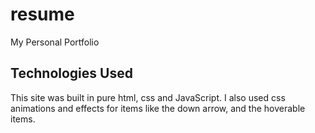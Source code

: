 # resume

My Personal Portfolio

## Technologies Used

This site was built in pure html, css and JavaScript. I also used css animations and effects for items like the down arrow, and the hoverable items.
